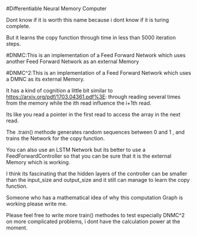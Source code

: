 
#Differentiable Neural Memory Computer

Dont know if it is worth this name because i dont know if it is turing complete.

But it learns the copy function through time in less than 5000 iteration steps.




#DNMC:This is an implementation of a Feed Forward Network which uses another Feed Forward Network as an external Memory




#DNMC^2:This is an implementation of a Feed Forward Network which uses a DMNC as its external Memory.

It has a kind of cognition a little bit similar to https://arxiv.org/pdf/1703.04361.pdf%3E: through reading several times from the memory while the ith read influence the i+1th read.

Its like you read a pointer in the first read to access the array in the next read.



The .train() methode generates random sequences between 0 and 1 , and trains the Network for the copy function.

You can also use an LSTM Network but its better to use  a FeedForwardController so that you can be sure that it is 
the external Memory which is working.

I think its  fascinating that the hidden layers of the controller can be smaller than the input_size and output_size and it still 
can manage to learn the copy function.

Someone who has a mathematical idea of why this computation Graph is working please write me. 

Please feel free to write more train()  methodes to test especially DNMC^2 on more complicated problems, i dont have the calculation power at the moment.
